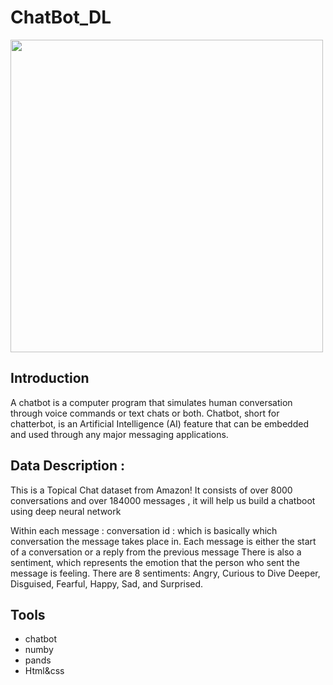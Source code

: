 # ChatBot_DL

<img src ="https://blog.businessdecision.com/wp-content/uploads/2020/06/chatbot-not-just-chatbot-835x400-1.jpg" 
width="500">


## Introduction

A chatbot is a computer program that simulates human conversation through voice commands or text chats or both. Chatbot, short for chatterbot, is an Artificial Intelligence (AI) feature that can be embedded and used through any major messaging applications.

## Data Description : 
   This is a Topical Chat dataset from Amazon! It consists of over 8000 conversations and over 184000 messages , it will help us build a chatboot using deep neural network
   
   Within each message : 
        conversation id : which is basically which conversation the message takes place in.
        Each message is either the start of a conversation or a reply from the previous message
        There is also a sentiment, which represents the emotion that the person who sent the message is feeling. 
        There are 8 sentiments: Angry, Curious to Dive Deeper, Disguised, Fearful, Happy, Sad, and Surprised.


## Tools

- chatbot 
- numby
- pands
- Html&css
